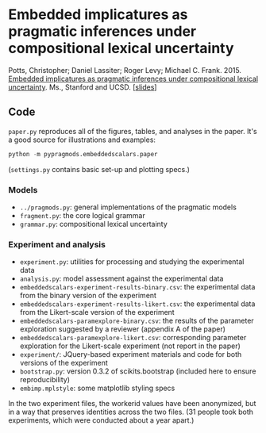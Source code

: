 Embedded implicatures as pragmatic inferences under compositional lexical uncertainty
==========

Potts, Christopher; Daniel Lassiter; Roger Levy; Michael C. Frank. 2015. [Embedded implicatures as pragmatic inferences under compositional lexical uncertainty](http://web.stanford.edu/~cgpotts/papers/embedded-scalars.pdf). Ms., Stanford and UCSD. [[slides](http://web.stanford.edu/~cgpotts/talks/embedded-scalars-slides.pdf)]

## Code

`paper.py` reproduces all of the figures, tables, and analyses in the paper. It's a good source for illustrations and examples:

```python
python -m pypragmods.embeddedscalars.paper
```

(`settings.py` contains basic set-up and plotting specs.)

### Models

* `../pragmods.py`: general implementations of the pragmatic models
* `fragment.py`: the core logical grammar
* `grammar.py`: compositional lexical uncertainty

### Experiment and analysis

* `experiment.py`: utilities for processing and studying the experimental data
* `analysis.py`: model assessment against the experimental data
* `embeddedscalars-experiment-results-binary.csv`: the experimental data from the binary version of the experiment
* `embeddedscalars-experiment-results-likert.csv`: the experimental data from the Likert-scale version of the experiment
* `embeddedscalars-paramexplore-binary.csv`: the results of the parameter exploration suggested by a reviewer (appendix A of the paper)
* `embeddedscalars-paramexplore-likert.csv`: corresponding parameter exploration for the Likert-scale experiment (not report in the paper)
* `experiment/`: JQuery-based experiment materials and code for both versions of the experiment
* `bootstrap.py`: version 0.3.2 of scikits.bootstrap (included here to ensure reproducibility)
* `embimp.mplstyle`: some matplotlib styling specs

In the two experiment files, the workerid values have been anonymized, but in a way that preserves identities across the two files. (31 people took both experiments, which were conducted about a year apart.)


